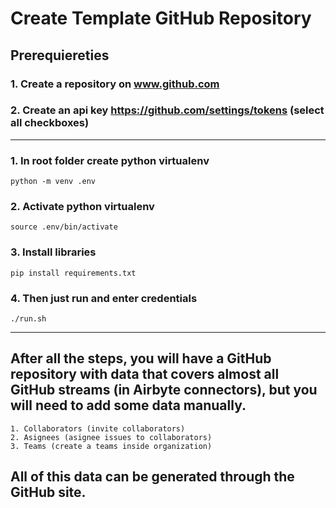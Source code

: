 # Create Template GitHub Repository

## Prerequiereties
### 1. Create a repository on www.github.com
### 2. Create an api key https://github.com/settings/tokens (select all checkboxes)

---

### 1. In root folder create python virtualenv
    python -m venv .env
### 2. Activate python virtualenv
    source .env/bin/activate
### 3. Install libraries
    pip install requirements.txt
### 4. Then just run and enter credentials
    ./run.sh

---

## After all the steps, you will have a GitHub repository with data that covers almost all GitHub streams (in Airbyte connectors), but you will need to add some data manually.
    1. Collaborators (invite collaborators)
    2. Asignees (asignee issues to collaborators)
    3. Teams (create a teams inside organization)
## All of this data can be generated through the GitHub site.
